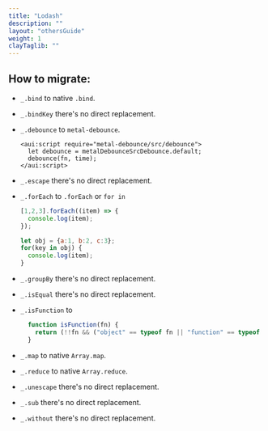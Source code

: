 ```yaml
---
title: "Lodash"
description: ""
layout: "othersGuide"
weight: 1
clayTaglib: ""
---
```


<article class="my-5">

## How to migrate:

- `_.bind` to native `.bind`.
- `_.bindKey` there's no direct replacement.
- `_.debounce` to `metal-debounce`.
  ```htmlmixed
  <aui:script require="metal-debounce/src/debounce">
    let debounce = metalDebounceSrcDebounce.default;
    debounce(fn, time);
  </aui:script>
  ```

- `_.escape` there's no direct replacement.

- `_.forEach` to `.forEach` or `for in`
  ```javascript
  [1,2,3].forEach((item) => {
    console.log(item);
  });

  let obj = {a:1, b:2, c:3};
  for(key in obj) {
    console.log(item);
  }
  ```

- `_.groupBy` there's no direct replacement.
- `_.isEqual` there's no direct replacement.
- `_.isFunction` to
  ```javascript
    function isFunction(fn) {
      return (!!fn && ("object" == typeof fn || "function" == typeof fn)) && toString.call(fn) == '[object Function]'
    }
  ```
- `_.map` to native `Array.map`.
- `_.reduce` to native `Array.reduce`.
- `_.unescape` there's no direct replacement.
- `_.sub` there's no direct replacement.
- `_.without` there's no direct replacement.

</article>
